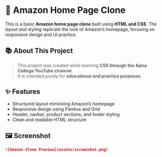 # 🛒 Amazon Home Page Clone

This is a basic **Amazon home page clone** built using **HTML and CSS**. The layout and styling replicate the look of Amazon’s homepage, focusing on responsive design and UI practice.

## 📚 About This Project

> This project was created while learning **CSS through the Apna College YouTube channel**.  
> It is intended purely for **educational and practice purposes**.

## ✨ Features

- Structured layout mimicking Amazon’s homepage
- Responsive design using Flexbox and Grid
- Header, navbar, product sections, and footer styling
- Clean and readable HTML structure


## 🖼️ Screenshot

```markdown
![Amazon Clone Preview](assets/screenshot.png)


